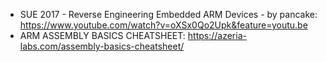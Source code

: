 - SUE 2017 - Reverse Engineering Embedded ARM Devices - by pancake: https://www.youtube.com/watch?v=oXSx0Qo2Upk&feature=youtu.be
- ARM ASSEMBLY BASICS CHEATSHEET: https://azeria-labs.com/assembly-basics-cheatsheet/
